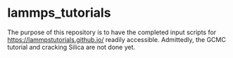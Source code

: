 # lammps_tutorials
The purpose of this repository is to have the completed input scripts for https://lammpstutorials.github.io/ readily accessible. Admittedly, the GCMC tutorial and cracking Silica are not done yet. 
